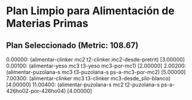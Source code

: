 # Plan Limpio para Alimentación de Materias Primas

## Plan Seleccionado (Metric: 108.67)

0.00000: (alimentar-clinker mc2 t2-clinker mc2-desde-pretrit) [3.00000]
0.00100: (alimentar-yeso mc3 t3-yeso mc3-por-mc1) [2.00000]
2.00200: (alimentar-puzolana-s mc3 t3-puzolana-s ps-a-mc3-por-mc2) [5.00000]
7.00300: (alimentar-clinker mc3 t3-clinker mc3-desde_silo-blanco) [4.00000]
11.00400: (alimentar-puzolana-s mc2 t2-puzolana-s ps-a-426ho02-por-426ho04) [4.00000]